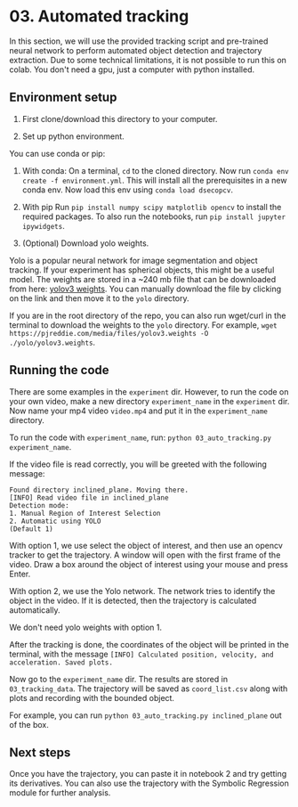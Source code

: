# 03. Automated tracking

In this section, we will use the provided tracking script and pre-trained neural network to perform automated object detection and trajectory extraction. Due to some technical limitations, it is not possible to run this on colab. You don't need a gpu, just a computer with python installed.

## Environment setup

1. First clone/download this directory to your computer.

2. Set up python environment.

You can use conda or pip:

1. With conda:
On a terminal, `cd` to the cloned directory. Now run `conda env create -f environment.yml`. This will install all the prerequisites in a new conda env. Now load this env using `conda load dsecopcv`.

2. With pip
Run `pip install numpy scipy matplotlib opencv` to install the required packages. To also run the notebooks, run `pip install jupyter ipywidgets`.


3. (Optional) Download yolo weights.

Yolo is a popular neural network for image segmentation and object tracking. If your experiment has spherical objects, this might be a useful model. The weights are stored in a ~240 mb file that can be downloaded from here: [yolov3 weights](https://pjreddie.com/media/files/yolov3.weights). You can manually download the file by clicking on the link and then move it to the `yolo` directory.

If you are in the root directory of the repo, you can also run wget/curl in the terminal to download the weights to the `yolo` directory. For example, `wget https://pjreddie.com/media/files/yolov3.weights -O ./yolo/yolov3.weights`.

## Running the code

There are some examples in the `experiment` dir. However, to run the code on your own video, make a new directory `experiment_name` in the `experiment` dir. Now name your mp4 video `video.mp4` and put it in the `experiment_name` directory.

To run the code with `experiment_name`, run:
`python 03_auto_tracking.py experiment_name`.

If the video file is read correctly, you will be greeted with the following message:
```
Found directory inclined_plane. Moving there.
[INFO] Read video file in inclined_plane
Detection mode:
1. Manual Region of Interest Selection
2. Automatic using YOLO
(Default 1)
```

With option 1, we use select the object of interest, and then use an opencv tracker to get the trajectory. A window will open with the first frame of the video. Draw a box around the object of interest using your mouse and press Enter.

With option 2, we use the Yolo network. The network tries to identify the object in the video. If it is detected, then the trajectory is calculated automatically. 

We don't need yolo weights with option 1. 

 After the tracking is done, the coordinates of the object will be printed in the terminal, with the message
`[INFO] Calculated position, velocity, and acceleration. Saved plots.`

Now go to the `experiment_name` dir. The results are stored in `03_tracking_data`. The trajectory will be saved as `coord_list.csv` along with plots and recording with the bounded object.

For example, you can run 
`python 03_auto_tracking.py inclined_plane` out of the box.

## Next steps
Once you have the trajectory, you can paste it in notebook 2 and try getting its derivatives. You can also use the trajectory with the Symbolic Regression module for further analysis.